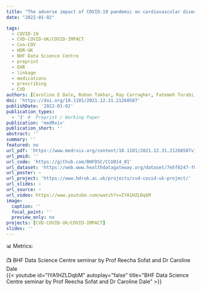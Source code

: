 ```yaml
---
title: "The adverse impact of COVID-19 pandemic on cardiovascular disease prevention and management in England, Scotland and Wales: A population-scale descriptive analysis of trends in medication data"
date: "2022-01-02"

tags:
  - COVID-19
  - CVD-COVID-UK/COVID-IMPACT
  - Con-COV
  - HDR-UK
  - BHF Data Science Centre
  - preprint
  - EHR
  - linkage
  - medications
  - prescribing
  - CVD
authors: [Caroline E Dale, Rohan Takhar, Ray Carragher, Fatemeh Torabi, Michalis Katsoulis, Stephen Duffield, Seamus Kent,  Tanja Mueller, Amanj Kurdi, Stuart McTaggart,  Hoda Abbasizanjani, Sam Hollings, Andrew Scourfield, Ronan Lyons, Rowena Griffiths, Jane Lyons, Gareth Davies, Dan Harris, Alex Handy, Mehrdad Alizadeh Mizani,  Chris Tomlinson, Mark Ashworth,  Spiros Denaxas, Jonathan Sterne, Kate Lovibond, Paul Brown, Ian Bullard, Rouven Priedon, Mamas A Mamas, Ann Slee, Paula Lorgelly, Munir Pirmohamed, Kamlesh Khunti, Naveed Sattar, Andrew Morris, Cathie Sudlow, Ashley Akbari, Marion Bennie, Reecha Sofat]
doi: 'https://doi.org/10.1101/2021.12.31.21268587'
publishDate: '2022-01-02'
publication_types:
  - '3' #  Preprint / Working Paper
publication: 'medRxiv'
publication_short: ''
abstract: ''
summary: ''
featured: no
url_pdf: 'https://www.medrxiv.org/content/10.1101/2021.12.31.21268587v1.full.pdf'
url_pmid: ''
url_code: 'https://github.com/BHFDSC/CCU014_01'
url_dataset: 'https://web.www.healthdatagateway.org/dataset/7e5f0247-f033-4f98-aed3-3d7422b9dc6d'
url_poster: ~
url_project: 'https://www.hdruk.ac.uk/projects/cvd-covid-uk-project/'
url_slides: ~
url_source: ~
url_video: https://www.youtube.com/watch?v=IYA1HZLDqbM
image:
  caption: ''
  focal_point: ''
  preview_only: no
projects: [CVD-COVID-UK/COVID-IMPACT]
slides: ''
---
```


📊 Metrics:
<script type='text/javascript' src='https://d1bxh8uas1mnw7.cloudfront.net/assets/embed.js'></script>
<div data-badge-details="right" data-badge-type="medium-donut" data-doi="10.1101/2021.12.31.21268587" data-hide-no-mentions="true" class="altmetric-embed"></div>

📺 BHF Data Science Centre seminar by Prof Reecha Sofat and Dr Caroline Dale  
{{< youtube id="IYA1HZLDqbM" autoplay="false" title="BHF Data Science Centre seminar by Prof Reecha Sofat and Dr Caroline Dale" >}}